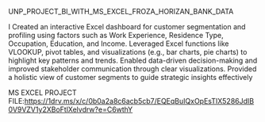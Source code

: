 UNP_PROJECT_BI_WITH_MS_EXCEL_FROZA_HORIZAN_BANK_DATA

I Created an interactive Excel dashboard for customer segmentation and profiling using factors such as Work Experience, Residence Type, Occupation, Education, and Income. Leveraged Excel functions like VLOOKUP, pivot tables, and visualizations (e.g., bar charts, pie charts) to highlight key patterns and trends. Enabled data-driven decision-making and improved stakeholder communication through clear visualizations. Provided a holistic view of customer segments to guide strategic insights effectively

MS EXCEL PROJECT FILE:https://1drv.ms/x/c/0b0a2a8c6acb5cb7/EQEqBuIQxOpEsTIX5286JdIB0V9VZV1y2XBoFtlXelvdrw?e=C6wthY
